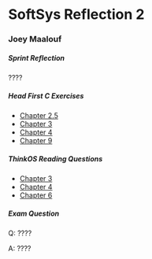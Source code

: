 # SoftSys Reflection 2

### Joey Maalouf

##### Sprint Reflection

????

##### Head First C Exercises

* [Chapter 2.5](../exercises/ex02.5/find_track.c)
* [Chapter 3](../exercises/ex03/tee.c)
* [Chapter 4](../exercises/ex04/Makefile)
* [Chapter 9](../exercises/ex09/fork.c)

##### ThinkOS Reading Questions

* [Chapter 3](../reading_questions/thinkos.md#chapter-3)
* [Chapter 4](../reading_questions/thinkos.md#chapter-4)
* [Chapter 6](../reading_questions/thinkos.md#chapter-6)

##### Exam Question

Q: ????

A: ????
